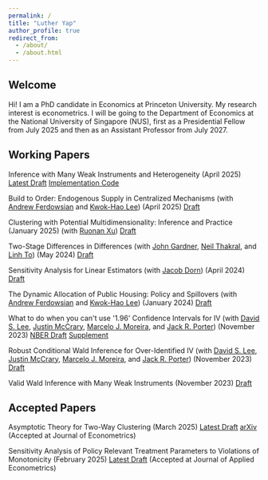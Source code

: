 ```yaml
---
permalink: /
title: "Luther Yap"
author_profile: true
redirect_from: 
  - /about/
  - /about.html
---
```


## Welcome

Hi! I am a PhD candidate in Economics at Princeton University. My research interest is econometrics. I will be going to the Department of Economics at the National University of Singapore (NUS), first as a Presidential Fellow from July 2025 and then as an Assistant Professor from July 2027.


## Working Papers

Inference with Many Weak Instruments and Heterogeneity (April 2025) [Latest Draft](https://lutheryap.github.io/files/mwiv_het_wp.pdf) [Implementation Code](https://github.com/lutheryap/mwivhet)

Build to Order: Endogenous Supply in Centralized Mechanisms
(with [Andrew Ferdowsian](https://ferdowsian.net/) and [Kwok-Hao Lee](https://kwokhao.io/)) (April 2025)
[Draft](https://af-papers.s3.us-east-005.backblazeb2.com/Build+to+Order.pdf)

Clustering with Potential Multidimensionality: Inference and Practice (January 2025)
(with [Ruonan Xu](https://xuruonan.weebly.com/))
[Draft](https://xuruonan.weebly.com/uploads/1/2/7/2/127219610/two_way_cluster_finite_pop_full.pdf)

Two-Stage Differences in Differences
(with [John Gardner](https://jrgcmu.github.io/), [Neil Thakral](https://neilthakral.github.io/), and [Linh To](https://linh.to/)) (May 2024)
[Draft](https://neilthakral.github.io/files/papers/2sdd.pdf)

Sensitivity Analysis for Linear Estimators (with [Jacob Dorn](https://jacobdorn.info/)) (April 2024)
[Draft](https://arxiv.org/abs/2309.06305)

The Dynamic Allocation of Public Housing: Policy and Spillovers
(with [Andrew Ferdowsian](https://ferdowsian.net/) and [Kwok-Hao Lee](https://kwokhao.io/)) (January 2024)
[Draft](https://www.econometricsociety.org/regional-activities/conference-papers/view/269/63)

What to do when you can't use '1.96' Confidence Intervals for IV (with [David S. Lee](https://www.princeton.edu/~davidlee/), [Justin McCrary](https://www.law.columbia.edu/faculty/justin-mccrary), [Marcelo J. Moreira](https://sites.google.com/site/moreiramarceloj/), and [Jack R. Porter](https://users.ssc.wisc.edu/~jrporter/)) (November 2023)
[NBER Draft](https://www.nber.org/papers/w31893) [Supplement](https://irs.princeton.edu/davidlee-supplementVTF)

Robust Conditional Wald Inference for Over-Identified IV (with [David S. Lee](https://www.princeton.edu/~davidlee/), [Justin McCrary](https://www.law.columbia.edu/faculty/justin-mccrary), [Marcelo J. Moreira](https://sites.google.com/site/moreiramarceloj/), and [Jack R. Porter](https://users.ssc.wisc.edu/~jrporter/)) (November 2023)
[Draft](https://arxiv.org/abs/2311.15952)

Valid Wald Inference with Many Weak Instruments (November 2023)
[Draft](https://arxiv.org/abs/2311.15932)


## Accepted Papers
Asymptotic Theory for Two-Way Clustering (March 2025)
[Latest Draft](https://lutheryap.github.io/files/mwclus_asymptotics_mar2025.pdf) [arXiv](https://arxiv.org/abs/2301.03805)
(Accepted at Journal of Econometrics)

Sensitivity Analysis of Policy Relevant Treatment Parameters to Violations of Monotonicity (February 2025)
[Latest Draft](https://lutheryap.github.io/files/TEBounds_feb2025.pdf) 
(Accepted at Journal of Applied Econometrics)
